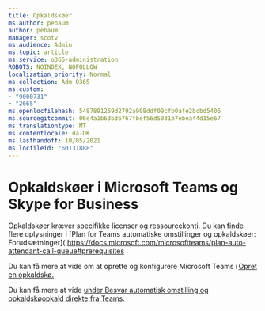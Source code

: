 ```yaml
---
title: Opkaldskøer
ms.author: pebaum
author: pebaum
manager: scotv
ms.audience: Admin
ms.topic: article
ms.service: o365-administration
ROBOTS: NOINDEX, NOFOLLOW
localization_priority: Normal
ms.collection: Adm_O365
ms.custom:
- "9000731"
- "2665"
ms.openlocfilehash: 5487891259d2792a908ddf09cfb0afe2bcbd5406
ms.sourcegitcommit: 06e4a1b63b36767fbef56d5031b7ebea44d15e67
ms.translationtype: MT
ms.contentlocale: da-DK
ms.lasthandoff: 10/05/2021
ms.locfileid: "60131888"
---
```

# <a name="call-queues-in-microsoft-teams-and-skype-for-business"></a>Opkaldskøer i Microsoft Teams og Skype for Business 

Opkaldskøer kræver specifikke licenser og ressourcekonti. Du kan finde flere oplysninger i [Plan for Teams automatiske omstillinger og opkaldskøer: Forudsætninger]( https://docs.microsoft.com/microsoftteams/plan-auto-attendant-call-queue#prerequisites . 

Du kan få mere at vide om at oprette og konfigurere Microsoft Teams i [Opret en opkaldskø.](https://docs.microsoft.com/microsoftteams/create-a-phone-system-call-queue) 

Du kan få mere at vide [under Besvar automatisk omstilling og opkaldskøopkald direkte fra Teams](https://docs.microsoft.com/microsoftteams/answer-auto-attendant-and-call-queue-calls). 
